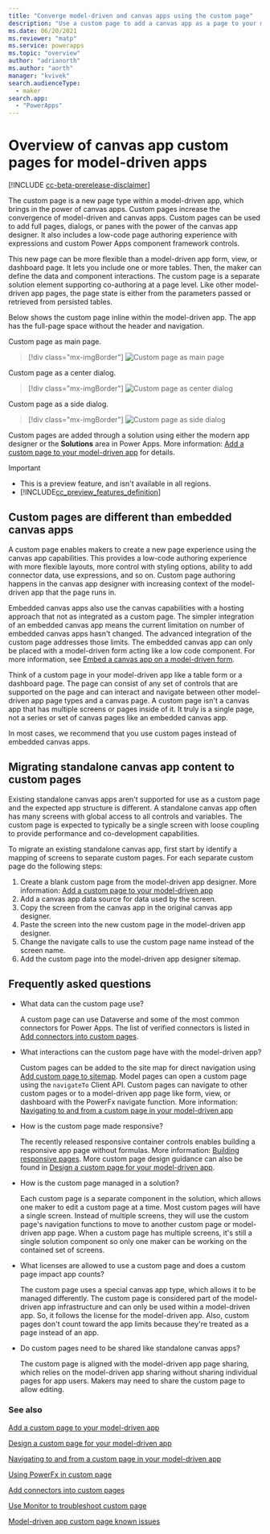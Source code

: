 ```yaml
---
title: "Converge model-driven and canvas apps using the custom page"
description: "Use a custom page to add a canvas app as a page to your model-driven app" 
ms.date: 06/20/2021
ms.reviewer: "matp"
ms.service: powerapps
ms.topic: "overview"
author: "adrianorth"
ms.author: "aorth"
manager: "kvivek"
search.audienceType: 
  - maker
search.app: 
  - "PowerApps"
---
```

# Overview of canvas app custom pages for model-driven apps

[!INCLUDE [cc-beta-prerelease-disclaimer](../../includes/cc-beta-prerelease-disclaimer.md)]

The custom page is a new page type within a model-driven app, which brings in the power of canvas apps. Custom pages increase the convergence of model-driven and canvas apps. Custom pages can be used to add full pages, dialogs, or panes with the power of the canvas app designer. It also includes a low-code page authoring experience with expressions and custom Power Apps component framework controls.  

This new page can be more flexible than a model-driven app form, view, or dashboard page. It lets you include one or more tables. Then, the maker can define the data and component interactions. The custom page is a separate solution element supporting co-authoring at a page level. Like other model-driven app pages, the page state is either from the parameters passed or retrieved from persisted tables.

Below shows the custom page inline within the model-driven app. The app has the full-page space without the header and navigation.

Custom page as main page.

  > [!div class="mx-imgBorder"]
  > ![Custom page as main page](media/model-app-page-overview/page-inline-model-app.png "Custom page as main page")

Custom page as a center dialog.

  > [!div class="mx-imgBorder"]
  > ![Custom page as center dialog](media/model-app-page-overview/page-center-dialog-model-app.png "Custom page as center dialog")

Custom page as a side dialog.

  > [!div class="mx-imgBorder"]
  > ![Custom page as side dialog](media/model-app-page-overview/page-side-dialog-model-app.png "Custom page as side dialog")

Custom pages are added through a solution using either the modern app designer or the **Solutions** area in Power Apps. More information: [Add a custom page to your model-driven app](add-page-to-model-app.md) for details.

  > [!IMPORTANT]
  > - This is a preview feature, and isn't available in all regions.
  > - [!INCLUDE[cc_preview_features_definition](../../includes/cc-preview-features-definition.md)]

## Custom pages are different than embedded canvas apps

A custom page enables makers to create a new page experience using the canvas app capabilities.  This provides a low-code authoring experience with more flexible layouts, more control with styling options, ability to add connector data, use expressions, and so on. Custom page authoring happens in the canvas app designer with increasing context of the model-driven app that the page runs in. 

Embedded canvas apps also use the canvas capabilities with a hosting approach that not as integrated as a custom page. The simpler integration of an embedded canvas app means the current limitation on number of embedded canvas apps hasn't changed. The advanced integration of the custom page addresses those limits.  The embedded canvas app can only be placed with a model-driven form acting like a low code component. For more information, see [Embed a canvas app on a model-driven form](embed-canvas-app-in-form.md).

Think of a custom page in your model-driven app like a table form or a dashboard page. The page can consist of any set of controls that are supported on the page and can interact and navigate between other model-driven app page types and a canvas page. A custom page isn't a canvas app that has multiple screens or pages inside of it. It truly is a single page, not a series or set of canvas pages like an embedded canvas app.

In most cases, we recommend that you use custom pages instead of embedded canvas apps.

## Migrating standalone canvas app content to custom pages

Existing standalone canvas apps aren't supported for use as a custom page and the expected app structure is different. A standalone canvas app often has many screens with global access to all controls and variables. The custom page is expected to typically be a single screen with loose coupling to provide performance and co-development capabilities.

To migrate an existing standalone canvas app, first start by identify a mapping of screens to separate custom pages. For each separate custom page do the following steps:

1. Create a blank custom page from the model-driven app designer. More information: [Add a custom page to your model-driven app](add-page-to-model-app.md)
1. Add a canvas app data source for data used by the screen.
1. Copy the screen from the canvas app in the original canvas app designer.
1. Paste the screen into the new custom page in the model-driven app designer.
1. Change the navigate calls to use the custom page name instead of the screen name.
1. Add the custom page into the model-driven app designer sitemap.

## Frequently asked questions

* What data can the custom page use?

  A custom page can use Dataverse and some of the most common connectors for Power Apps. The list of verified connectors is listed in [Add connectors into custom pages](page-data-connector.md).

* What interactions can the custom page have with the model-driven app?

  Custom pages can be added to the site map for direct navigation using [Add custom page to sitemap](add-page-to-model-app.md#add-existing-custom-page-into-model-driven-app-sitemap). Model pages can open a custom page using the `navigateTo` Client API. Custom pages can navigate to other custom pages or to a model-driven app page like form, view, or dashboard with the PowerFx navigate function. More information: [Navigating to and from a custom page in your model-driven app](navigate-page-examples.md)

* How is the custom page made responsive?

  The recently released responsive container controls enables building a responsive app page without formulas. More information: [Building responsive pages](../canvas-apps/build-responsive-apps.md).  More custom page design guidance can also be found in [Design a custom page for your model-driven app](design-page-for-model-app.md).

* How is the custom page managed in a solution?

  Each custom page is a separate component in the solution, which allows one maker to edit a custom page at a time.  Most custom pages will have a single screen. Instead of multiple screens, they will use the custom page's navigation functions to move to another custom page or model-driven app page. When a custom page has multiple screens, it's still a single solution component so only one maker can be working on the contained set of screens.

* What licenses are allowed to use a custom page and does a custom page impact app counts?

  The custom page uses a special canvas app type, which allows it to be managed differently. The custom page is considered part of the model-driven app infrastructure and can only be used within a model-driven app. So, it follows the license for the model-driven app. Also, custom pages don't count toward the app limits because they're treated as a page instead of an app.

* Do custom pages need to be shared like standalone canvas apps?

  The custom page is aligned with the model-driven app page sharing, which relies on the model-driven app sharing without sharing individual pages for app users. Makers may need to share the custom page to allow editing.

<!-- If these are already documented in the separate known issue topic we don't need to repeat them here. Otherwise, move them to the separate topic.
## Known limitations

Custom pages have a few known limitations.  Below are the most common and the full list is in [Custom Page Known Issues](model-app-page-issues.md).

* Supports the most common canvas controls and custom pro-dev components. For more information on what is available, see [Design a custom page for your model-driven app](design-page-for-model-app.md)

* Canvas component library or canvas component control support is coming soon

* Native player support (for example, iOS, Android) is coming soon for online-only. Offline support will be coming in 2022

* Custom pages require third-party cookie to be enabled which is required by the canvas runtime

Custom pages will not work on premise since it requires the online service for canvas apps. Custom pages also will notwork with IE 11 because it depends on capabilities not available in that browser. -->

### See also

[Add a custom page to your model-driven app](add-page-to-model-app.md)

[Design a custom page for your model-driven app](design-page-for-model-app.md)

[Navigating to and from a custom page in your model-driven app](navigate-page-examples.md)

[Using PowerFx in custom page](page-powerfx-in-model-app.md)

[Add connectors into custom pages](page-data-connector.md)

[Use Monitor to troubleshoot custom page](monitor-page-checker.md)

[Model-driven app custom page known issues](model-app-page-issues.md)